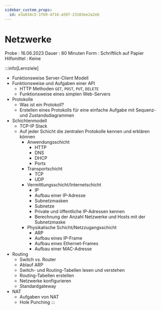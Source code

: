```yaml
---
sidebar_custom_props:
  id: e3a834c5-1f69-4716-a597-23103ee2a2eb
---
```

# Netzwerke

Probe
: 16.06.2023
Dauer
: 80 Minuten
Form
: Schriftlich auf Papier
Hilfsmittel
: Keine

:::info[Lernziele]
- Funktionsweise Server-Client Modell
- Funktionsweise und Aufgaben einer API
  - HTTP Methoden `GET`, `POST`, `PUT`, `DELETE`
  - Funktionsweise eines simplen Web-Servers
- Protokolle
  - Was ist ein Protokoll?
  - Erstellen eines Protokolls für eine einfache Aufgabe mit Sequenz- und Zustandsdiagrammen
- Schichtenmodell
  - TCP-IP Stack
  - Auf jeder Schicht die zentralen Protokolle kennen und erklären können
    - Anwendungsschicht
      - HTTP
      - DNS
      - DHCP
      - Ports
    - Transportschicht
      - TCP
      - UDP
    - Vermittlungsschicht/Internetschicht
      - IP
      - Aufbau einer IP-Adresse
      - Subnetzmasken
      - Subnetze
      - Private und öffentliche IP-Adressen kennen
      - Berechnung der Anzahl Netzwerke und Hosts mit der Subnetzmaske
    - Physikalische Schicht/Netzzugangsschicht
      - ARP
      - Aufbau eines IP-Frame
      - Aufbau eines Ethernet-Frames
      - Aufbau einer MAC-Adresse
- Routing
  - Switch vs. Router
  - Ablauf ARP
  - Switch- und Routing-Tabellen lesen und verstehen
  - Routing-Tabellen erstellen
  - Netzwerke konfigurieren
  - Standardgateway
- NAT
  - Aufgaben von NAT
  - Hole Punching
:::
